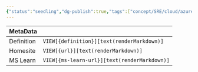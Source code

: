 ```yaml
---
{"status":"seedling","dg-publish":true,"tags":["concept/SRE/cloud/azure"],"creation_date":"2024-05-07 21:06","definition":"undefined","ms-learn-url":"undefined","url":"undefined","aliases":null,"permalink":"/concepts/queue-trigger/","dgPassFrontmatter":true}
---
```



| MetaData   |                                              |
| ---------- | -------------------------------------------- |
| Definition | `VIEW[{definition}][text(renderMarkdown)]`   |
| Homesite   | `VIEW[{url}][text(renderMarkdown)]`          |
| MS Learn   | `VIEW[{ms-learn-url}][text(renderMarkdown)]` |

